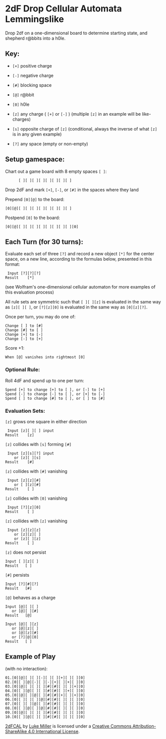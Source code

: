 # 2dF Drop Cellular Automata Lemmingslike
Drop 2df on a one-dimensional board to determine starting state, and shepherd r@bbits into a h0le.

## Key:

- `[+]` positive charge
- `[-]` negative charge
- `[#]` blocking space
- `[@]` r@bbit
- `[0]` h0le

- `[z]` any charge ( `[+]` or `[-]` ) (multiple `[z]` in an example will be like-charges)
- `[s]` opposite charge of `[z]` (conditional, always the inverse of what `[z]` is in any given example)
- `[?]` any space (empty or non-empty)

## Setup gamespace:

Chart out a game board with 8 empty spaces `[ ]`:

	      [ ][ ][ ][ ][ ][ ][ ][ ]

Drop 2dF and mark `[+]`, `[-]`, or `[#]` in the spaces where they land

Prepend `[0][@]` to the board:

	[0][@][ ][ ][ ][ ][ ][ ][ ][ ]

Postpend `[0]` to the board:

	[0][@][ ][ ][ ][ ][ ][ ][ ][ ][0]

## Each Turn (for 30 turns):

Evaluate each set of three `[?]` and record a new object `[*]` for the center space, on a new line, according to the formulas below, presented in this format:

	 Input [?][?][?]
	Result    [*]

(see Wolfram's one-dimensional cellular automaton for more examples of this evaluation process)

All rule sets are symmetric such that `[ ][ ][z]` is evaluated in the same way as `[z][ ][ ]`, or `[?][z][0]` is evaluated in the same way as `[0][z][?]`.

Once per turn, you may do one of:
	
	Change [ ] to [#]
	Change [#] to [ ]
	Change [+] to [-]
	Change [-] to [+]

Score +1:

	When [@] vanishes into rightmost [0]

### Optional Rule:

Roll 4dF and spend up to one per turn:

	Spend [+] to change [+] to [ ], or [-] to [+]
	Spend [-] to change [-] to [ ], or [+] to [-]
	Spend [ ] to change [#] to [ ], or [ ] to [#]

### Evaluation Sets:

`[z]` grows one square in either direction

	 Input [z][ ][ ] input
	Result    [z]

`[z]` collides with `[s]` forming `[#]`

	 Input [z][s][?] input
	    or [z][ ][s]
	Result    [#]

`[z]` collides with `[#]` vanishing

	 Input [z][z][#]
	    or [ ][z][#]
	Result    [ ]

`[z]` collides with `[0]` vanishing

	 Input [?][z][0]
	Result    [ ]

`[z]` collides with `[z]` vanishing

	 Input [z][z][z]
	    or [z][z][ ]
	    or [z][ ][z]
	Result    [ ]

`[z]` does not persist

	Input [ ][z][ ]
	Result   [ ]

`[#]` persists

	Input [?][#][?]
	Result   [#]

`[@]` behaves as a charge

	Input [@][ ][ ]
	   or [@][ ][#]
	Result   [@]
	
	Input [@][ ][z]
	   or [@][z][ ]
	   or [@][z][#]
	   or [?][@][0]
	Result   [ ]

## Example of Play
(with no interaction):

	01.[0][@][ ][ ][-][ ][ ][+][ ][ ][0]
	02.[0][ ][@][-][ ][-][+][ ][+][ ][0]
	03.[0][@][ ][ ][ ][#][#][ ][ ][+][0]
	04.[0][ ][@][ ][ ][#][#][ ][+][ ][0]
	05.[0][@][ ][@][ ][#][#][+][ ][+][0]
	06.[0][ ][ ][ ][@][#][#][ ][ ][ ][0]
	07.[0][ ][ ][@][ ][#][#][ ][ ][ ][0]
	08.[0][ ][@][ ][@][#][#][ ][ ][ ][0]
	09.[0][@][ ][ ][ ][#][#][ ][ ][ ][0]
	10.[0][ ][@][ ][ ][#][#][ ][ ][ ][0]

[2dFCAL](https://mootootwo.github.io/rpgees/omgam2019/2dFCAL) by [Luke Miller](https://twitter.com/mootootwo) is licensed under a [Creative Commons Attribution-ShareAlike 4.0 International License](http://creativecommons.org/licenses/by-sa/4.0/).
